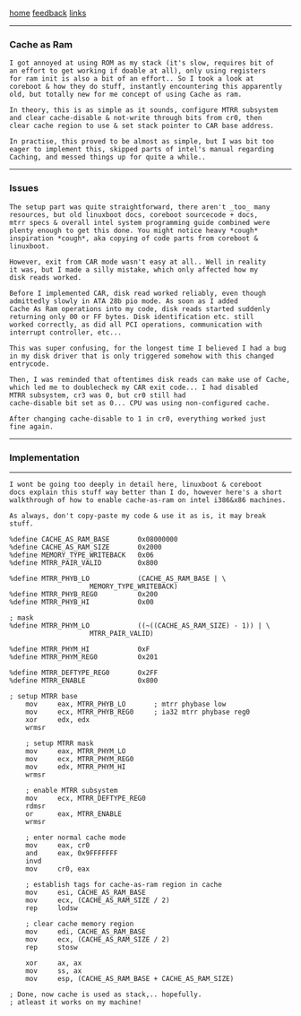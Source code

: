 [home](/) [feedback](/feedback) [links](/links)

-----------------------------------------------------------------------------

### Cache as Ram

	I got annoyed at using ROM as my stack (it's slow, requires bit of
	an effort to get working if doable at all), only using registers
	for ram init is also a bit of an effort.. So I took a look at
	coreboot & how they do stuff, instantly encountering this apparently
	old, but totally new for me concept of using Cache as ram.

	In theory, this is as simple as it sounds, configure MTRR subsystem
	and clear cache-disable & not-write through bits from cr0, then
	clear cache region to use & set stack pointer to CAR base address.

	In practise, this proved to be almost as simple, but I was bit too
	eager to implement this, skipped parts of intel's manual regarding
	Caching, and messed things up for quite a while..

-----------------------------------------------------------------------------

### Issues

	The setup part was quite straightforward, there aren't _too_ many
	resources, but old linuxboot docs, coreboot sourcecode + docs, 
	mtrr specs & overall intel system programming guide combined were
	plenty enough to get this done. You might notice heavy *cough*
	inspiration *cough*, aka copying of code parts from coreboot &
	linuxboot.

	However, exit from CAR mode wasn't easy at all.. Well in reality
	it was, but I made a silly mistake, which only affected how my 
	disk reads worked.  
	
	Before I implemented CAR, disk read worked reliably, even though
	admittedly slowly in ATA 28b pio mode. As soon as I added 
	Cache As Ram operations into my code, disk reads started suddenly
	returning only 00 or FF bytes. Disk identification etc. still
	worked correctly, as did all PCI operations, communication with 
	interrupt controller, etc...

	This was super confusing, for the longest time I believed I had a bug
	in my disk driver that is only triggered somehow with this changed
	entrycode.

	Then, I was reminded that oftentimes disk reads can make use of Cache,
	which led me to doublecheck my CAR exit code... I had disabled 
	MTRR subsystem, cr3 was 0, but cr0 still had
	cache-disable bit set as 0... CPU was using non-configured cache.

	After changing cache-disable to 1 in cr0, everything worked just
	fine again.

-----------------------------------------------------------------------------

### Implementation

-----------------------------------------------------------------------------

	I wont be going too deeply in detail here, linuxboot & coreboot
	docs explain this stuff way better than I do, however here's a short
	walkthrough of how to enable cache-as-ram on intel i386&x86 machines.

	As always, don't copy-paste my code & use it as is, it may break stuff.

	%define CACHE_AS_RAM_BASE       0x08000000
	%define CACHE_AS_RAM_SIZE       0x2000
	%define MEMORY_TYPE_WRITEBACK   0x06
	%define MTRR_PAIR_VALID         0x800

	%define MTRR_PHYB_LO            (CACHE_AS_RAM_BASE | \
						MEMORY_TYPE_WRITEBACK)
	%define MTRR_PHYB_REG0          0x200
	%define MTRR_PHYB_HI            0x00

	; mask
	%define MTRR_PHYM_LO            ((~((CACHE_AS_RAM_SIZE) - 1)) | \
						MTRR_PAIR_VALID)

	%define MTRR_PHYM_HI            0xF
	%define MTRR_PHYM_REG0          0x201

	%define MTRR_DEFTYPE_REG0       0x2FF
	%define MTRR_ENABLE             0x800

 	; setup MTRR base
        mov     eax, MTRR_PHYB_LO       ; mtrr phybase low
        mov     ecx, MTRR_PHYB_REG0     ; ia32 mtrr phybase reg0
        xor     edx, edx
        wrmsr

        ; setup MTRR mask
        mov     eax, MTRR_PHYM_LO
        mov     ecx, MTRR_PHYM_REG0
        mov     edx, MTRR_PHYM_HI
        wrmsr

        ; enable MTRR subsystem
        mov     ecx, MTRR_DEFTYPE_REG0
        rdmsr
        or      eax, MTRR_ENABLE
        wrmsr

        ; enter normal cache mode
        mov     eax, cr0
        and     eax, 0x9FFFFFFF
        invd
        mov     cr0, eax

        ; establish tags for cache-as-ram region in cache
        mov     esi, CACHE_AS_RAM_BASE
        mov     ecx, (CACHE_AS_RAM_SIZE / 2)
        rep     lodsw

        ; clear cache memory region
        mov     edi, CACHE_AS_RAM_BASE
        mov     ecx, (CACHE_AS_RAM_SIZE / 2)
        rep     stosw

        xor     ax, ax
        mov     ss, ax
        mov     esp, (CACHE_AS_RAM_BASE + CACHE_AS_RAM_SIZE)

	; Done, now cache is used as stack,.. hopefully.
	; atleast it works on my machine!

